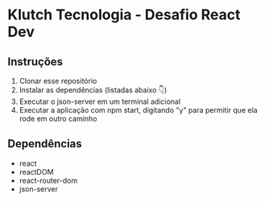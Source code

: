 # Klutch Tecnologia - Desafio React Dev

## Instruções

1. Clonar esse repositório
2. Instalar as dependências (listadas abaixo 👇)
3. Executar o json-server em um terminal adicional
4. Executar a aplicação com npm start, digitando "y" para permitir que ela rode em outro caminho

## Dependências

- react
- reactDOM
- react-router-dom
- json-server
